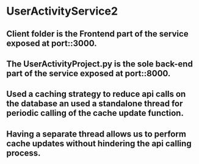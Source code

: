 # UserActivityService2
 ## Client folder is the Frontend part of the service exposed at  port::3000.
 ## The UserActivityProject.py is the  sole back-end part of the service exposed at port::8000.
 ## Used a caching strategy to reduce api calls on the database an used a standalone thread for periodic calling of the cache update function.
 ## Having a separate thread allows us to perform cache updates without hindering the api calling process.
